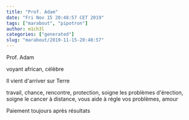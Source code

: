 ```yaml
---
title: "Prof. Adam"
date: "Fri Nov 15 20:48:57 CET 2019"
tags: ["marabout", "pipotron"]
author: m1ch3l
categories: ["generated"]
slug: "marabout/2019-11-15-20:48:57"
---
```


Prof. Adam

voyant african, célèbre

Il vient d'arriver sur Terre

travail, chance, rencontre, protection, soigne les problèmes d'érection, soigne le cancer à distance, vous aide à régle vos problèmes, amour

Paiement toujours après résultats

